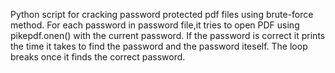 Python script for cracking password protected pdf files using brute-force method.
For each password in password file,it tries to open PDF using pikepdf.onen() with the current password.
If the password is correct it prints the time it takes to find the password and the password iteself.
The loop breaks once it finds the correct password.
